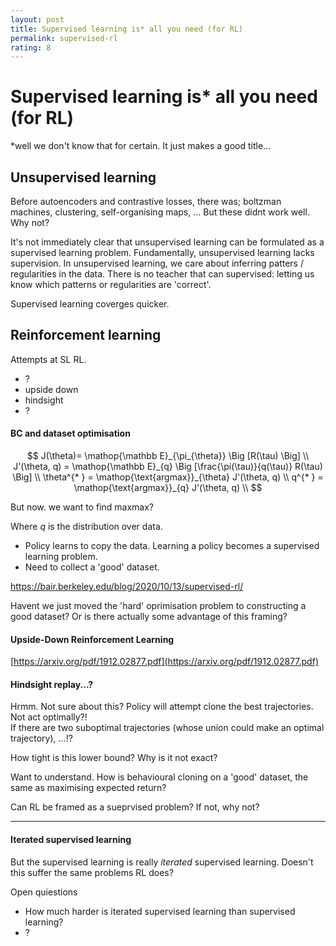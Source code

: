```yaml
---
layout: post
title: Supervised learning is* all you need (for RL)
permalink: supervised-rl
rating: 8
---
```


# Supervised learning is* all you need (for RL)

*well we don't know that for certain. It just makes a good title...

## Unsupervised learning

Before autoencoders and contrastive losses, there was; boltzman machines, clustering, self-organising maps, ...
But these didnt work well. Why not?

It's not immediately clear that unsupervised learning can be formulated as a supervised learning problem.
Fundamentally, unsupervised learning lacks supervision. In unsupervised learning, we care about inferring patters / regularities in the data.
There is no teacher that can supervised: letting us know which patterns or regularities are 'correct'.



Supervised learning coverges quicker.


## Reinforcement learning

Attempts at SL RL.

- ?
- upside down
- hindsight
- ?

#### BC and dataset optimisation


<!-- #### Behavioural cloning

https://ml.berkeley.edu/blog/posts/bc/ -->


$$
J(\theta)= \mathop{\mathbb E}_{\pi_{\theta}} \Big [R(\tau) \Big] \\
J'(\theta, q) = \mathop{\mathbb E}_{q} \Big [\frac{\pi(\tau)}{q(\tau)} R(\tau) \Big] \\
\theta^{* } = \mathop{\text{argmax}}_{\theta} J'(\theta, q) \\
q^{* } = \mathop{\text{argmax}}_{q} J'(\theta, q) \\
$$

But now. we want to find maxmax?

Where $q$ is the distribution over data.


- Policy learns to copy the data. Learning a policy becomes a supervised learning problem.
- Need to collect a 'good' dataset.


https://bair.berkeley.edu/blog/2020/10/13/supervised-rl/

Havent we just moved the 'hard' oprimisation problem to constructing a good dataset?
Or is there actually some advantage of this framing?

#### Upside-Down Reinforcement Learning

[https://arxiv.org/pdf/1912.02877.pdf](https://arxiv.org/pdf/1912.02877.pdf)



#### Hindsight replay...?



Hrmm. Not sure about this? Policy will attempt clone the best trajectories. Not act optimally?!<br>If there are two suboptimal trajectories (whose union could make an optimal trajectory), ...!?



How tight is this lower bound? Why is it not exact?  

Want to understand. How is behavioural cloning on a 'good' dataset, the same as maximising expected return?


Can RL be framed as a sueprvised problem? If not, why not?





****


#### Iterated supervised learning

But the supervised learning is really <i>iterated</i> supervised learning. Doesn't this suffer the same problems RL does?

Open quiestions

- How much harder is iterated supervised learning than supervised learning?
- ?
